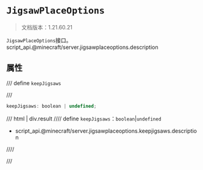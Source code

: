 # `JigsawPlaceOptions`

> 文档版本：1.21.60.21

`JigsawPlaceOptions`接口。script_api.@minecraft/server.jigsawplaceoptions.description

## 属性

/// define
`keepJigsaws`


///

```js
keepJigsaws: boolean | undefined;
```

/// html | div.result
//// define
`keepJigsaws`：`boolean`|`undefined`

- script_api.@minecraft/server.jigsawplaceoptions.keepjigsaws.description


////

///

